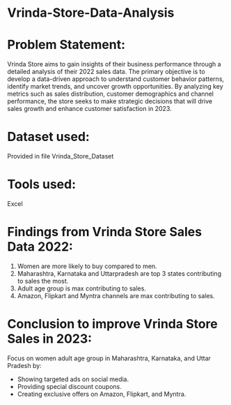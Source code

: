# Vrinda-Store-Data-Analysis
# Problem Statement:
Vrinda Store aims to gain insights of their business performance through a detailed analysis of their 2022 sales data. The primary objective is to develop a data-driven approach to understand customer behavior patterns, identify market trends, and uncover growth opportunities. By analyzing key metrics such as sales distribution, customer demographics and channel performance, the store seeks to make strategic decisions that will drive sales growth and enhance customer satisfaction in 2023.

# Dataset used:
Provided in file Vrinda_Store_Dataset

# Tools used:
Excel

# Findings from Vrinda Store Sales Data 2022:
1. Women are more likely to buy compared to men.
2. Maharashtra, Karnataka and Uttarpradesh are top 3 states contributing to sales the most.
3. Adult age group is max contributing to sales.
4. Amazon, Flipkart and Myntra channels are max contributing to sales.

# Conclusion to improve Vrinda Store Sales in 2023:
Focus on women adult age group in Maharashtra, Karnataka, and Uttar Pradesh by:
- Showing targeted ads on social media.
- Providing special discount coupons.
- Creating exclusive offers on Amazon, Flipkart, and Myntra.
